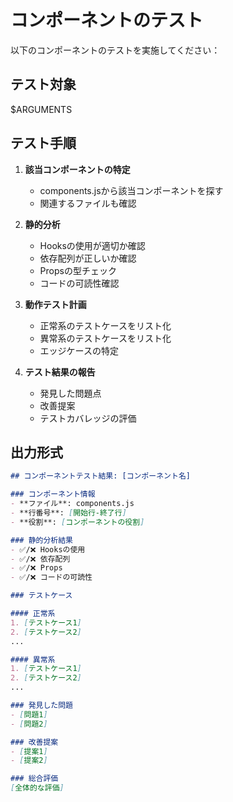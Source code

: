 # コンポーネントのテスト

以下のコンポーネントのテストを実施してください：

## テスト対象
$ARGUMENTS

## テスト手順

1. **該当コンポーネントの特定**
   - components.jsから該当コンポーネントを探す
   - 関連するファイルも確認

2. **静的分析**
   - Hooksの使用が適切か確認
   - 依存配列が正しいか確認
   - Propsの型チェック
   - コードの可読性確認

3. **動作テスト計画**
   - 正常系のテストケースをリスト化
   - 異常系のテストケースをリスト化
   - エッジケースの特定

4. **テスト結果の報告**
   - 発見した問題点
   - 改善提案
   - テストカバレッジの評価

## 出力形式

```markdown
## コンポーネントテスト結果: [コンポーネント名]

### コンポーネント情報
- **ファイル**: components.js
- **行番号**: [開始行-終了行]
- **役割**: [コンポーネントの役割]

### 静的分析結果
- ✅/❌ Hooksの使用
- ✅/❌ 依存配列
- ✅/❌ Props
- ✅/❌ コードの可読性

### テストケース

#### 正常系
1. [テストケース1]
2. [テストケース2]
...

#### 異常系
1. [テストケース1]
2. [テストケース2]
...

### 発見した問題
- [問題1]
- [問題2]

### 改善提案
- [提案1]
- [提案2]

### 総合評価
[全体的な評価]
```
